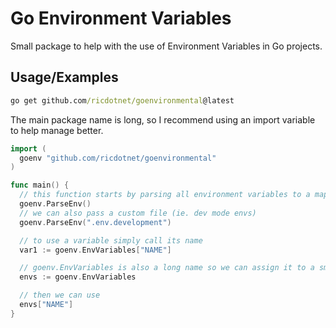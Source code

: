 
# Go Environment Variables

Small package to help with the use of Environment Variables in Go projects.


## Usage/Examples

```cmd
go get github.com/ricdotnet/goenvironmental@latest
```

The main package name is long, so I recommend using an import variable to help manage better.
```go
import (
  goenv "github.com/ricdotnet/goenvironmental"
)
```

```go
func main() {
  // this function starts by parsing all environment variables to a map
  goenv.ParseEnv()
  // we can also pass a custom file (ie. dev mode envs)
  goenv.ParseEnv(".env.development")

  // to use a variable simply call its name
  var1 := goenv.EnvVariables["NAME"]

  // goenv.EnvVariables is also a long name so we can assign it to a smaller variable
  envs := goenv.EnvVariables

  // then we can use
  envs["NAME"]
}
```
